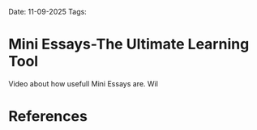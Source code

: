 Date: 11-09-2025
Tags: 

# Mini Essays-The Ultimate Learning Tool

Video about how usefull Mini Essays are. Wil


# References